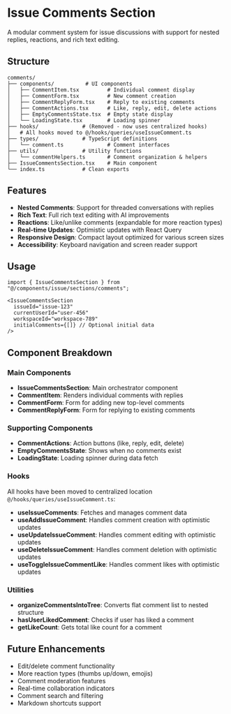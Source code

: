 # Issue Comments Section

A modular comment system for issue discussions with support for nested replies, reactions, and rich text editing.

## Structure

```
comments/
├── components/          # UI components
│   ├── CommentItem.tsx         # Individual comment display
│   ├── CommentForm.tsx         # New comment creation
│   ├── CommentReplyForm.tsx    # Reply to existing comments
│   ├── CommentActions.tsx      # Like, reply, edit, delete actions
│   ├── EmptyCommentsState.tsx  # Empty state display
│   └── LoadingState.tsx        # Loading spinner
├── hooks/              # (Removed - now uses centralized hooks)
│   # All hooks moved to @/hooks/queries/useIssueComment.ts
├── types/              # TypeScript definitions
│   └── comment.ts              # Comment interfaces
├── utils/              # Utility functions
│   └── commentHelpers.ts       # Comment organization & helpers
├── IssueCommentsSection.tsx    # Main component
└── index.ts            # Clean exports
```

## Features

- **Nested Comments**: Support for threaded conversations with replies
- **Rich Text**: Full rich text editing with AI improvements
- **Reactions**: Like/unlike comments (expandable for more reaction types)
- **Real-time Updates**: Optimistic updates with React Query
- **Responsive Design**: Compact layout optimized for various screen sizes
- **Accessibility**: Keyboard navigation and screen reader support

## Usage

```tsx
import { IssueCommentsSection } from "@/components/issue/sections/comments";

<IssueCommentsSection
  issueId="issue-123"
  currentUserId="user-456"
  workspaceId="workspace-789"
  initialComments={[]} // Optional initial data
/>
```

## Component Breakdown

### Main Components
- **IssueCommentsSection**: Main orchestrator component
- **CommentItem**: Renders individual comments with replies
- **CommentForm**: Form for adding new top-level comments
- **CommentReplyForm**: Form for replying to existing comments

### Supporting Components
- **CommentActions**: Action buttons (like, reply, edit, delete)
- **EmptyCommentsState**: Shows when no comments exist
- **LoadingState**: Loading spinner during data fetch

### Hooks
All hooks have been moved to centralized location `@/hooks/queries/useIssueComment.ts`:
- **useIssueComments**: Fetches and manages comment data
- **useAddIssueComment**: Handles comment creation with optimistic updates
- **useUpdateIssueComment**: Handles comment editing with optimistic updates
- **useDeleteIssueComment**: Handles comment deletion with optimistic updates
- **useToggleIssueCommentLike**: Handles comment likes with optimistic updates

### Utilities
- **organizeCommentsIntoTree**: Converts flat comment list to nested structure
- **hasUserLikedComment**: Checks if user has liked a comment
- **getLikeCount**: Gets total like count for a comment

## Future Enhancements

- Edit/delete comment functionality
- More reaction types (thumbs up/down, emojis)
- Comment moderation features
- Real-time collaboration indicators
- Comment search and filtering
- Markdown shortcuts support
